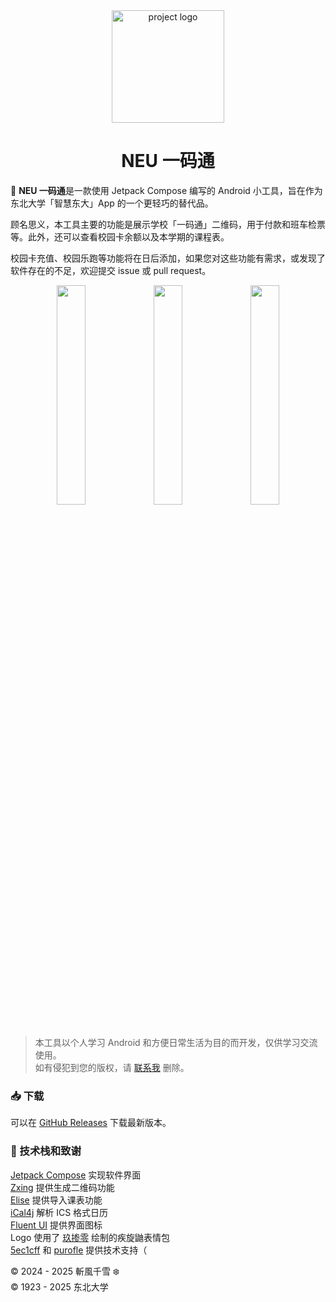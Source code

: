 <div align="center">
  <img src="https://imgsrc.chyk.ink/logo.webp" width="180px" alt="project logo">
  <br>
</div>

<h1 align="center">NEU 一码通</h1>



📳 **NEU 一码通**是一款使用 Jetpack Compose 编写的 Android 小工具，旨在作为东北大学「智慧东大」App 的一个更轻巧的替代品。

顾名思义，本工具主要的功能是展示学校「一码通」二维码，用于付款和班车检票等。此外，还可以查看校园卡余额以及本学期的课程表。

校园卡充值、校园乐跑等功能将在日后添加，如果您对这些功能有需求，或发现了软件存在的不足，欢迎提交 issue 或 pull request。

<div align="center">
    <img src="https://imgsrc.chyk.ink/1.webp" width="30%" />
    <img src="https://imgsrc.chyk.ink/2.webp" width="30%" />
    <img src="https://imgsrc.chyk.ink/3.webp" width="30%" />
</div>

<br/>


> 本工具以个人学习 Android 和方便日常生活为目的而开发，仅供学习交流使用。  
> 如有侵犯到您的版权，请 [联系我](mailto:me@chyk.ink) 删除。

### 📥 下载

可以在 [GitHub Releases](https://github.com/chiyuki0325/NEUQRCode/releases/latest) 下载最新版本。

### 💖 技术栈和致谢

[Jetpack Compose](https://developer.android.com/compose) 实现软件界面  
[Zxing](https://github.com/zxing/zxing) 提供生成二维码功能  
[Elise](https://github.com/neucn/elise) 提供导入课表功能  
[iCal4j](https://www.ical4j.org/) 解析 ICS 格式日历  
[Fluent UI](https://github.com/microsoft/fluentui) 提供界面图标  
Logo 使用了 [玖掺零](https://space.bilibili.com/87184323) 绘制的疾旋鼬表情包  
[5ec1cff](https://github.com/5ec1cff) 和 [purofle](https://github.com/purofle/) 提供技术支持（

© 2024 - 2025 斬風千雪 ❄️  
© 1923 - 2025 东北大学

